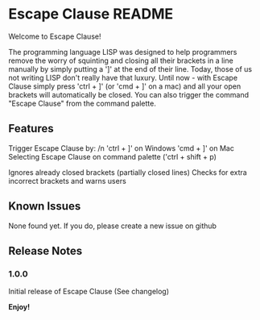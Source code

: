 # Escape Clause README

Welcome to Escape Clause!

The programming language LISP was designed to help programmers remove the worry of squinting and closing all their brackets
in a line manually by simply putting a ']' at the end of their line. Today, those of us not writing LISP don't really have
that luxury. Until now - with Escape Clause simply press 'ctrl + ]' (or 'cmd + ]' on a mac) and all your open brackets will
automatically be closed. You can also trigger the command "Escape Clause" from the command palette.  

## Features

Trigger Escape Clause by: /n
'ctrl + ]' on Windows
'cmd + ]' on Mac
Selecting Escape Clause on command palette ('ctrl + shift + p)

Ignores already closed brackets (partially closed lines)
Checks for extra incorrect brackets and warns users

## Known Issues

None found yet. If you do, please create a new issue on github

## Release Notes

### 1.0.0

Initial release of Escape Clause (See changelog)

**Enjoy!**
